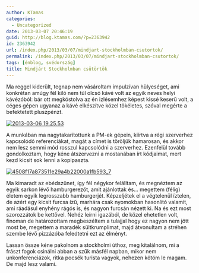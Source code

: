 ```yaml
---
author: KTamas
categories:
  - Uncategorized
date: 2013-03-07 20:46:19
guid: http://blog.ktamas.com/?p=2363942
id: 2363942
url: /index.php/2013/03/07/mindjart-stockholmban-csutortok/
permalink: /index.php/2013/03/07/mindjart-stockholmban-csutortok/
tags: [énblog, svédország]
title: Mindjárt Stockholmban csütörtök
---
```


Ma reggel kiderült, tegnap nem vásároltam impulzívan hülyeséget, ami konkrétan amúgy fél kiló nem túl olcsó kávé volt az egyik neves helyi kávézóból: bár ott megkóstolva az én izlésemhez képest kissé keserű volt, a céges gépen ugyanaz a kávé elkészítve közel tökéletes, szóval megérte a befektetett pluszpénzt.

[<img src="/wp-content/uploads/2013/03/2013-03-06-19.25.53-768x1024.jpg" alt="2013-03-06 19.25.53" width="625" height="833" class="aligncenter size-large wp-image-2363943" srcset="/wp-content/uploads/2013/03/2013-03-06-19.25.53-768x1024.jpg 768w, /wp-content/uploads/2013/03/2013-03-06-19.25.53-225x300.jpg 225w, /wp-content/uploads/2013/03/2013-03-06-19.25.53-624x832.jpg 624w" sizes="(max-width: 625px) 100vw, 625px" />](/wp-content/uploads/2013/03/2013-03-06-19.25.53.jpg)

A munkában ma nagytakarítottunk a PM-ek gépein, kiírtva a régi szerverhez kapcsolódó referenciákat, magát a címet is töröljük hamarosan, és akkor nem lesz semmi mód rosszul kapcsolódni a szerverhez. Ezenfelül tovább gondolkoztam, hogy kéne átszervezni a mostanában írt kódjaimat, mert kezd kicsit sok lenni a kopipaszta.

[<img src="/wp-content/uploads/2013/03/4508f17a873511e29a4b22000a1fb593_7.jpg" alt="4508f17a873511e29a4b22000a1fb593_7" width="612" height="612" class="aligncenter size-full wp-image-2363944" srcset="/wp-content/uploads/2013/03/4508f17a873511e29a4b22000a1fb593_7.jpg 612w, /wp-content/uploads/2013/03/4508f17a873511e29a4b22000a1fb593_7-150x150.jpg 150w, /wp-content/uploads/2013/03/4508f17a873511e29a4b22000a1fb593_7-300x300.jpg 300w" sizes="(max-width: 612px) 100vw, 612px" />](/wp-content/uploads/2013/03/4508f17a873511e29a4b22000a1fb593_7.jpg)

Ma kimaradt az ebédszünet, így fél négykor felálltam, és megnéztem az egyik sarkon lévő hamburgerezőt, amit ajánlottak és&#8230; megettem (félig) életem egyik legrosszabb hamburgerjét. Képzeljétek el a végtelenül íztelen, de azért egy kicsit furcsa ízű, marhára csak nyomokban hasonlító valamit, ami ráadásul enyhény rágós is, és nagyon furcsán nézett ki. Na és ezt most szorozzátok be kettővel. Nehéz leírni igazából, de közel ehetetlen volt, finoman de határozottam megbeszéltem a tulajjal hogy ez nagyon nem jött most be, megettem a maradék sültkrumplimat, majd átvonultam a stréhen szembe lévő pizzázóba feledtetni ezt az élményt.

Lassan össze kéne pakolnom a stockholmi úthoz, meg kitalálnom, mi a frászt fogok csinálni abban a szűk másfél napban, mikor nem unkonferenciázok, ritka pocsék turista vagyok, nehezen kötöm le magam. De majd lesz valami.
